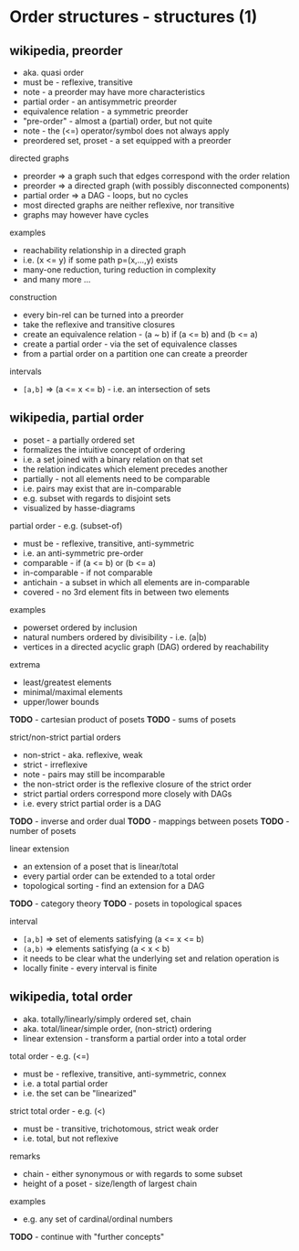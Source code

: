 
<!-- ======================================================================= -->
# Order structures - structures (1)

<!-- ======================================================================= -->
## wikipedia, preorder

* aka. quasi order
* must be - reflexive, transitive
* note - a preorder may have more characteristics
* partial order - an antisymmetric preorder
* equivalence relation - a symmetric preorder
* "pre-order" - almost a (partial) order, but not quite
* note - the (<=) operator/symbol does not always apply
* preordered set, proset - a set equipped with a preorder

directed graphs

* preorder => a graph such that edges correspond with the order relation
* preorder => a directed graph (with possibly disconnected components)
* partial order => a DAG - loops, but no cycles
* most directed graphs are neither reflexive, nor transitive
* graphs may however have cycles

examples

* reachability relationship in a directed graph
* i.e. (x <= y) if some path p=(x,...,y) exists
* many-one reduction, turing reduction in complexity
* and many more ...

construction

* every bin-rel can be turned into a preorder
* take the reflexive and transitive closures
* create an equivalence relation - (a ~ b) if (a <= b) and (b <= a)
* create a partial order - via the set of equivalence classes
* from a partial order on a partition one can create a preorder

intervals

* `[a,b]` => (a <= x <= b) - i.e. an intersection of sets

<!-- ======================================================================= -->
## wikipedia, partial order

* poset - a partially ordered set
* formalizes the intuitive concept of ordering
* i.e. a set joined with a binary relation on that set
* the relation indicates which element precedes another
* partially - not all elements need to be comparable
* i.e. pairs may exist that are in-comparable
* e.g. subset with regards to disjoint sets
* visualized by hasse-diagrams

partial order - e.g. (subset-of)

* must be - reflexive, transitive, anti-symmetric
* i.e. an anti-symmetric pre-order
* comparable - if (a <= b) or (b <= a)
* in-comparable - if not comparable
* antichain - a subset in which all elements are in-comparable
* covered - no 3rd element fits in between two elements

examples

* powerset ordered by inclusion
* natural numbers ordered by divisibility - i.e. (a|b)
* vertices in a directed acyclic graph (DAG) ordered by reachability

extrema

* least/greatest elements
* minimal/maximal elements
* upper/lower bounds

**TODO** - cartesian product of posets
**TODO** - sums of posets

strict/non-strict partial orders

* non-strict - aka. reflexive, weak
* strict - irreflexive
* note - pairs may still be incomparable
* the non-strict order is the reflexive closure of the strict order
* strict partial orders correspond more closely with DAGs
* i.e. every strict partial order is a DAG

**TODO** - inverse and order dual
**TODO** - mappings between posets
**TODO** - number of posets

linear extension

* an extension of a poset that is linear/total
* every partial order can be extended to a total order
* topological sorting - find an extension for a DAG

**TODO** - category theory
**TODO** - posets in topological spaces

interval

* `[a,b]` => set of elements satisfying (a <= x <= b)
* `(a,b)` => elements satisfying (a < x < b)
* it needs to be clear what the underlying set and relation operation is
* locally finite - every interval is finite

<!-- ======================================================================= -->
## wikipedia, total order

* aka. totally/linearly/simply ordered set, chain
* aka. total/linear/simple order, (non-strict) ordering
* linear extension - transform a partial order into a total order

total order - e.g. (<=)

* must be - reflexive, transitive, anti-symmetric, connex
* i.e. a total partial order
* i.e. the set can be "linearized"

strict total order - e.g. (<)

* must be - transitive, trichotomous, strict weak order
* i.e. total, but not reflexive

remarks

* chain - either synonymous or with regards to some subset
* height of a poset - size/length of largest chain

examples

* e.g. any set of cardinal/ordinal numbers

**TODO** - continue with "further concepts"
